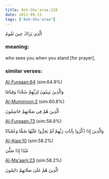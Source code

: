 ```yaml
---
title: Ash-Shu'araa:218
date: 2011-09-15
tags: ["Ash-Shu'araa"]
---
```

الَّذِي يَرَاكَ حِينَ تَقُومُ
### meaning: 
who sees you when you stand [for prayer],
### similar verses: 

[Al-Furqaan:64](/25/64) (sim:64.9%)

وَالَّذِينَ يَبِيتُونَ لِرَبِّهِمْ سُجَّدًا وَقِيَامًا

[Al-Muminoon:2](/23/2) (sim:60.8%)

الَّذِينَ هُمْ فِي صَلَاتِهِمْ خَاشِعُونَ

[Al-Furqaan:73](/25/73) (sim:58.8%)

وَالَّذِينَ إِذَا ذُكِّرُوا بِآيَاتِ رَبِّهِمْ لَمْ يَخِرُّوا عَلَيْهَا صُمًّا وَعُمْيَانًا

[Al-Alaq:10](/96/10) (sim:58.2%)

عَبْدًا إِذَا صَلَّىٰ

[Al-Ma'aarij:23](/70/23) (sim:58.2%)

الَّذِينَ هُمْ عَلَىٰ صَلَاتِهِمْ دَائِمُونَ
